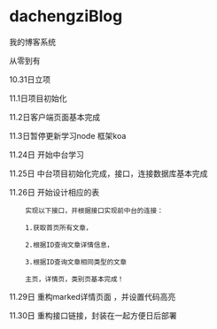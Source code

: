 # dachengziBlog
我的博客系统

从零到有

10.31日立项

11.1日项目初始化

11.2日客户端页面基本完成

11.3日暂停更新学习node 框架koa

11.24日 开始中台学习 

11.25日 中台项目初始化完成，接口，连接数据库基本完成

11.26日 开始设计相应的表

        实现以下接口，并根据接口实现前中台的连接：

        1.获取首页所有文章， 

        2.根据ID查询文章详情信息，

        3.根据ID查询文章相同类型的文章  
        
        主页，详情页，类别页基本完成！

11.29日 重构marked详情页面 ，并设置代码高亮

11.30日 重构接口链接，封装在一起方便日后部署

